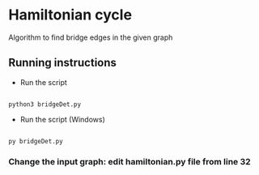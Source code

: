 # Hamiltonian cycle

Algorithm to find bridge edges in the given graph

## Running instructions

- Run the script

```

python3 bridgeDet.py

```

- Run the script (Windows)

```

py bridgeDet.py

```

### Change the input graph: edit hamiltonian.py file from line 32
